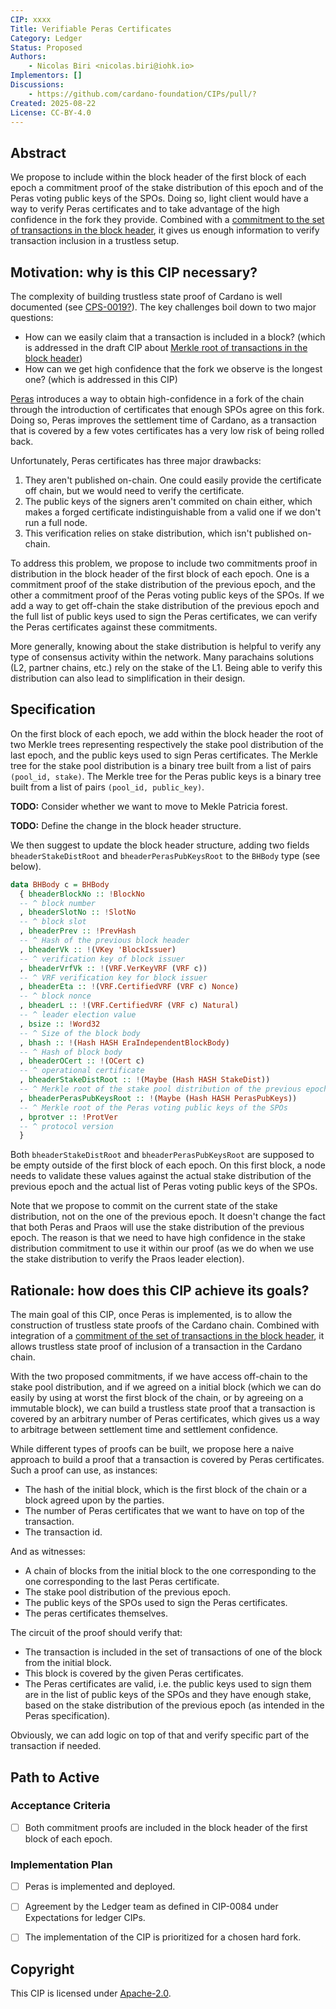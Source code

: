 ```yaml
---
CIP: xxxx
Title: Verifiable Peras Certificates
Category: Ledger
Status: Proposed
Authors:
    - Nicolas Biri <nicolas.biri@iohk.io>
Implementors: []
Discussions:
    - https://github.com/cardano-foundation/CIPs/pull/?
Created: 2025-08-22
License: CC-BY-4.0
---
```


## Abstract

We propose to include within the block header of the first block of each epoch
a commitment proof of the stake distribution of this epoch and of the Peras
voting public keys of the SPOs.
Doing so, light client would have a way to verify Peras certificates and to take
advantage of the high confidence in the fork they provide.
Combined with a
[commitment to the set of transactions in the block header][MerkleTxs],
it gives us enough information to verify transaction inclusion in a trustless
setup.

## Motivation: why is this CIP necessary?

The complexity of building trustless state proof of Cardano is well documented
(see [CPS-0019?](https://github.com/cardano-foundation/CIPs/pull/942)).
The key challenges boil down to two major questions:
- How can we easily claim that a transaction is included in a block?
  (which is addressed in the draft CIP about
  [Merkle root of transactions in the block header][MerkleTxs])
- How can we get high confidence that the fork we observe is the longest one?
  (which is addressed in this CIP)

[Peras][Peras] introduces a way to obtain high-confidence in a fork of the chain
through the introduction of certificates that enough SPOs agree on this fork.
Doing so, Peras improves the settlement time of Cardano, as a transaction that
is covered by a few votes certificates has a very low risk of being rolled back.

Unfortunately, Peras certificates has three major drawbacks:

1. They aren't published on-chain.
   One could easily provide the certificate off chain, but we would need to
   verify the certificate.
2. The public keys of the signers aren't commited on chain either,
   which makes a forged certificate indistinguishable from a valid one if we
   don't run a full node.
3. This verification relies on stake distribution, which isn't published
   on-chain.

To address this problem, we propose to include two commitments proof in
distribution in the block header of the first block of each epoch.
One is a commitment proof of the stake distribution of the previous epoch,
and the other a commitment proof of the Peras voting public keys of the SPOs.
If we add a way to get off-chain the stake distribution of the previous epoch
and the full list of public keys used to sign the Peras certificates,
we can verify the Peras certificates against these commitments.

More generally, knowing about the stake distribution is helpful to verify any
type of consensus activity within the network.
Many parachains solutions (L2, partner chains, etc.) rely on the stake of the
L1.
Being able to verify this distribution can also lead to simplification in their
design.


## Specification

On the first block of each epoch, we add within the block header the root of
two Merkle trees representing respectively the stake pool distribution
of the last epoch, and the public keys used to sign Peras certificates.
The Merkle tree for the stake pool distribution is a binary tree built from a
list of pairs `(pool_id, stake)`.
The Merkle tree for the Peras public keys is a binary tree built from a list of
pairs `(pool_id, public_key)`.

**TODO:** Consider whether we want to move to Mekle Patricia forest.

**TODO:** Define the change in the block header structure.

We then suggest to update the block header structure, adding two fields
`bheaderStakeDistRoot` and `bheaderPerasPubKeysRoot` to the `BHBody` type
(see below).

```haskell
data BHBody c = BHBody
  { bheaderBlockNo :: !BlockNo
  -- ^ block number
  , bheaderSlotNo :: !SlotNo
  -- ^ block slot
  , bheaderPrev :: !PrevHash
  -- ^ Hash of the previous block header
  , bheaderVk :: !(VKey 'BlockIssuer)
  -- ^ verification key of block issuer
  , bheaderVrfVk :: !(VRF.VerKeyVRF (VRF c))
  -- ^ VRF verification key for block issuer
  , bheaderEta :: !(VRF.CertifiedVRF (VRF c) Nonce)
  -- ^ block nonce
  , bheaderL :: !(VRF.CertifiedVRF (VRF c) Natural)
  -- ^ leader election value
  , bsize :: !Word32
  -- ^ Size of the block body
  , bhash :: !(Hash HASH EraIndependentBlockBody)
  -- ^ Hash of block body
  , bheaderOCert :: !(OCert c)
  -- ^ operational certificate
  , bheaderStakeDistRoot :: !(Maybe (Hash HASH StakeDist))
  -- ^ Merkle root of the stake pool distribution of the previous epoch
  , bheaderPerasPubKeysRoot :: !(Maybe (Hash HASH PerasPubKeys))
  -- ^ Merkle root of the Peras voting public keys of the SPOs
  , bprotver :: !ProtVer
  -- ^ protocol version
  }
```

Both `bheaderStakeDistRoot` and `bheaderPerasPubKeysRoot` are supposed to be
empty outside of the first block of each epoch. On this first block, a node
needs to validate these values against the actual stake distribution of the
previous epoch and the actual list of Peras voting public keys of the SPOs.

Note that we propose to commit on the current state of the stake distribution,
not on the one of the previous epoch. It doesn't change the fact that both Peras
and Praos will use the stake distribution of the previous epoch.
The reason is that we need to have high confidence in the stake distribution
commitment to use it within our proof (as we do when we use the stake
distribution to verify the Praos leader election).


## Rationale: how does this CIP achieve its goals?

The main goal of this CIP, once Peras is implemented, is to allow the
construction of trustless state proofs of the Cardano chain.
Combined with integration of a
[commitment of the set of transactions in the block header][MerkleTxs],
it allows trustless state proof of inclusion of a transaction in the Cardano
chain.

With the two proposed commitments, if we have access off-chain to the stake pool
distribution, and if we agreed on a initial block (which we
can do easily by using at worst the first block of the chain, or by agreeing on
a immutable block), we can build a trustless state proof that a transaction is
covered by an arbitrary number of Peras certificates, which gives us a way to
arbitrage between settlement time and settlement confidence.

While different types of proofs can be built, we propose here a naive approach
to build a proof that a transaction is covered by Peras certificates.
Such a proof can use, as instances:

- The hash of the initial block, which is the first block of the chain or a block agreed
  upon by the parties.
- The number of Peras certificates that we want to have on top of the
  transaction.
- The transaction id.

And as witnesses:
- A chain of blocks from the initial block to the one corresponding to the one
  corresponding to the last Peras certificate.
- The stake pool distribution of the previous epoch.
- The public keys of the SPOs used to sign the Peras certificates.
- The peras certificates themselves.

The circuit of the proof should verify that:
- The transaction is included in the set of transactions of one of the block
  from the initial block.
- This block is covered by the given Peras certificates.
- The Peras certificates are valid, i.e. the public keys used to sign them
  are in the list of public keys of the SPOs and they have enough stake, based
  on the stake distribution of the previous epoch (as intended in the Peras
  specification).

Obviously, we can add logic on top of that and verify specific part of the
transaction if needed.

## Path to Active

### Acceptance Criteria

- [ ] Both commitment proofs are included in the block header of the first block of each epoch.

### Implementation Plan

- [ ] Peras is implemented and deployed.
- [ ] Agreement by the Ledger team as defined in CIP-0084 under Expectations for
ledger CIPs.
- [ ] The implementation of the CIP is prioritized for a chosen hard fork.


<!-- OPTIONAL SECTIONS: see CIP-0001 > Document > Structure table -->

## Copyright

This CIP is licensed under [Apache-2.0](http://www.apache.org/licenses/LICENSE-2.0).

[Peras]: https://github.com/cardano-foundation/CIPs/blob/master/CIP-0140
[MerkleTxs]: https://github.com/cardano-foundation/CIPs/pull/964

